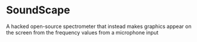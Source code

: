 # SoundScape
A hacked open-source spectrometer that instead makes graphics appear on the screen from the frequency values from a microphone input
